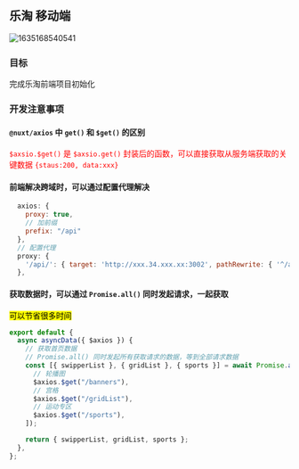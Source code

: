 ## 乐淘 移动端

![1635168540541](随堂笔记/乐淘项目演示.gif)

### 目标

完成乐淘前端项目初始化

### 开发注意事项

#### `@nuxt/axios` 中 `get()` 和 `$get()` 的区别

<font color='red'>`$axsio.$get()` 是 `$axsio.get()` 封装后的函数，可以直接获取从服务端获取的关键数据 `{staus:200, data:xxx}`</font>

#### 前端解决跨域时，可以通过配置代理解决

```js
  axios: {
    proxy: true,
    // 加前缀
    prefix: "/api"
  },
  // 配置代理
  proxy: {
    '/api/': { target: 'http://xxx.34.xxx.xx:3002', pathRewrite: { '^/api/': '' } }
  },
```

#### 获取数据时，可以通过 `Promise.all()` 同时发起请求，一起获取

<font style="color:#000;background-color:#ff0">可以节省很多时间</font>

```js
export default {
  async asyncData({ $axios }) {
    // 获取首页数据
    // Promise.all() 同时发起所有获取请求的数据，等到全部请求数据
    const [{ swipperList }, { gridList }, { sports }] = await Promise.all([
      // 轮播图
      $axios.$get("/banners"),
      // 宫格
      $axios.$get("/gridList"),
      // 运动专区
      $axios.$get("/sports"),
    ]);

    return { swipperList, gridList, sports };
  },
};
```

